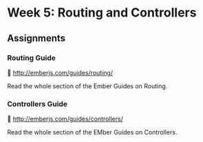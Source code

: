 # Week 5: Routing and Controllers

## Assignments

### Routing Guide

:book: http://emberjs.com/guides/routing/

Read the whole section of the Ember Guides on Routing.

### Controllers Guide

:book: http://emberjs.com/guides/controllers/

Read the whole section of the EMber Guides on Controllers.
